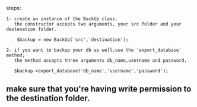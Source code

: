 steps:

	1- create an instance of the BackUp class.
	   the constructor accepts two arguments, your src folder and your destenation folder.
	   	
	    $backup = new BackUp('src','destination');
		
	2- if you want to backup your db as well,use the 'export_database' method;
	   the method accepts three arguments db_name,username and password.
	   
	   $backup->export_database('db_name','username','password');
	   
	   
## make sure that you're having write permission to the destination folder.

